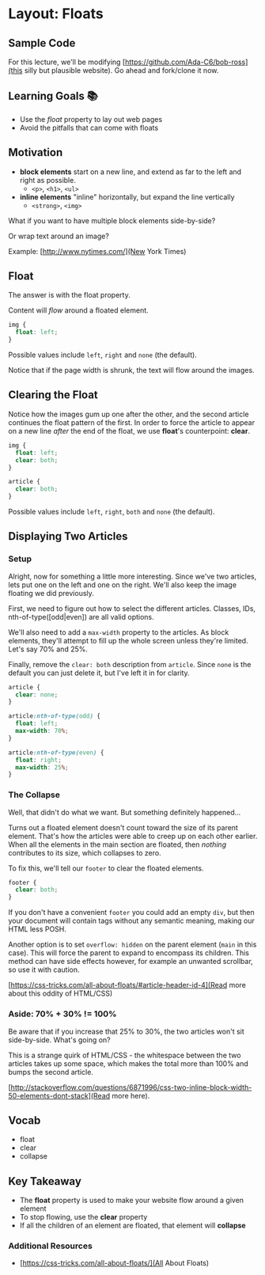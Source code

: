 # Layout: Floats

## Sample Code
For this lecture, we'll be modifying [https://github.com/Ada-C6/bob-ross](this silly but plausible website). Go ahead and fork/clone it now.

## Learning Goals 📚
- Use the *float* property to lay out web pages
- Avoid the pitfalls that can come with floats

## Motivation
- __block elements__ start on a new line, and extend as far to the left and right as possible.
  - `<p>`, `<h1>`, `<ul>`
- __inline elements__ "inline" horizontally, but expand the line vertically
  - `<strong>`, `<img>`

What if you want to have multiple block elements side-by-side?

Or wrap text around an image?

Example: [http://www.nytimes.com/](New York Times)

## Float
The answer is with the float property.

Content will *flow* around a floated element.

```css
img {
  float: left;
}
```

Possible values include `left`, `right` and `none` (the default).

Notice that if the page width is shrunk, the text will flow around the images.

## Clearing the Float
Notice how the images gum up one after the other, and the second article continues the float pattern of the first. In order to force the article to appear on a new line *after* the end of the float, we use __float__'s counterpoint: __clear__.

```css
img {
  float: left;
  clear: both;
}

article {
  clear: both;
}
```

Possible values include `left`, `right`, `both` and `none` (the default).

## Displaying Two Articles
### Setup
Alright, now for something a little more interesting. Since we've two articles, lets put one on the left and one on the right. We'll also keep the image floating we did previously.

First, we need to figure out how to select the different articles. Classes, IDs, nth-of-type([odd|even]) are all valid options.

We'll also need to add a `max-width` property to the articles. As block elements, they'll attempt to fill up the whole screen unless they're limited. Let's say 70% and 25%.

Finally, remove the `clear: both` description from `article`. Since `none` is the default you can just delete it, but I've left it in for clarity.

```css
article {
  clear: none;
}

article:nth-of-type(odd) {
  float: left;
  max-width: 70%;
}

article:nth-of-type(even) {
  float: right;
  max-width: 25%;
}
```

### The Collapse
Well, that didn't do what we want. But something definitely happened...

Turns out a floated element doesn't count toward the size of its parent element. That's how the articles were able to creep up on each other earlier. When all the elements in the main section are floated, then *nothing* contributes to its size, which collapses to zero.

To fix this, we'll tell our `footer` to clear the floated elements.

```css
footer {
  clear: both;
}
```

If you don't have a convenient `footer` you could add an empty `div`, but then your document will contain tags without any semantic meaning, making our HTML less POSH.

Another option is to set `overflow: hidden` on the parent element (`main` in this case). This will force the parent to expand to encompass its children. This method can have side effects however, for example an unwanted scrollbar, so use it with caution.

[https://css-tricks.com/all-about-floats/#article-header-id-4](Read more about this oddity of HTML/CSS)

### Aside: 70% + 30% != 100%
Be aware that if you increase that 25% to 30%, the two articles won't sit side-by-side. What's going on?

This is a strange quirk of HTML/CSS - the whitespace between the two articles takes up some space, which makes the total more than 100% and bumps the second article.

[http://stackoverflow.com/questions/6871996/css-two-inline-block-width-50-elements-dont-stack](Read more here).

## Vocab
- float
- clear
- collapse

## Key Takeaway
- The __float__ property is used to make your website flow around a given element
- To stop flowing, use the __clear__ property
- If all the children of an element are floated, that element will __collapse__

### Additional Resources
- [https://css-tricks.com/all-about-floats/](All About Floats)
